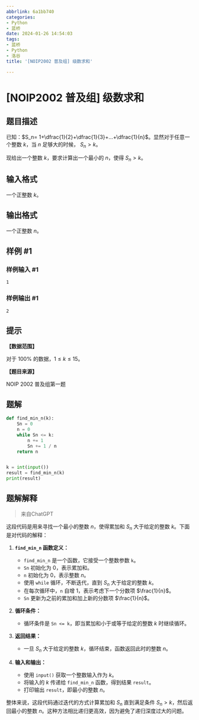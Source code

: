 ```yaml
---
abbrlink: 6a1bb740
categories:
- Python
- 蓝桥
date: 2024-01-26 14:54:03
tags:
- 蓝桥
- Python
- 洛谷
title: '[NOIP2002 普及组] 级数求和'

---
```


# [NOIP2002 普及组] 级数求和

## 题目描述

已知：$S_n= 1+\dfrac{1}{2}+\dfrac{1}{3}+…+\dfrac{1}{n}$。显然对于任意一个整数 $k$，当 $n$ 足够大的时候， $S_n>k$。

现给出一个整数 $k$，要求计算出一个最小的 $n$，使得 $S_n>k$。

## 输入格式

一个正整数 $k$。

## 输出格式

一个正整数 $n$。

## 样例 #1

### 样例输入 #1

```
1
```

### 样例输出 #1

```
2
```

## 提示

**【数据范围】**

对于 $100\%$ 的数据，$1\le k \le 15$。

**【题目来源】**

NOIP 2002 普及组第一题

## 题解

```python
def find_min_n(k):
    Sn = 0
    n = 0
    while Sn <= k:
        n += 1
        Sn += 1 / n
    return n


k = int(input())
result = find_min_n(k)
print(result)

```

## 题解解释

> 来自ChatGPT

这段代码是用来寻找一个最小的整数 $n$，使得累加和 $S_n$ 大于给定的整数 $k$。下面是对代码的解释：

1. **`find_min_n` 函数定义：**
   - `find_min_n` 是一个函数，它接受一个整数参数 `k`。
   - `Sn` 初始化为 0，表示累加和。
   - `n` 初始化为 0，表示整数 $n$。
   - 使用 `while` 循环，不断迭代，直到 $S_n$ 大于给定的整数 $k$。
   - 在每次循环中，`n` 自增 1，表示考虑下一个分数项 $\frac{1}{n}$。
   - `Sn` 更新为之前的累加和加上新的分数项 $\frac{1}{n}$。

2. **循环条件：**
   - 循环条件是 `Sn <= k`，即当累加和小于或等于给定的整数 $k$ 时继续循环。

3. **返回结果：**
   - 一旦 $S_n$ 大于给定的整数 $k$，循环结束，函数返回此时的整数 $n$。

4. **输入和输出：**
   - 使用 `input()` 获取一个整数输入作为 $k$。
   - 将输入的 $k$ 传递给 `find_min_n` 函数，得到结果 `result`。
   - 打印输出 `result`，即最小的整数 $n$。

整体来说，这段代码通过迭代的方式计算累加和 $S_n$ 直到满足条件 $S_n > k$，然后返回最小的整数 $n$。这种方法相比递归更高效，因为避免了递归深度过大的问题。
